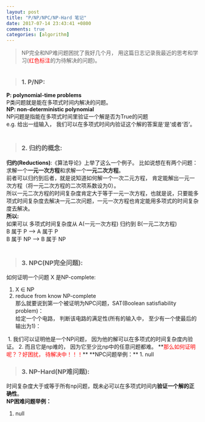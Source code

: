 ```yaml
---
layout: post
title: "P/NP/NPC/NP-Hard 笔记"
date: 2017-07-14 23:43:41 +0800
comments: true
categories: [algorithm]
---
```


> NP完全和NP难问题困扰了我好几个月， 用这篇日志记录我最近的思考和学习(<a style='color: red'>红色标注</a>的为待解决的问题)。      
<img style="max-height:250px" class="lazy" data-original="/images/blog/170714_np/np.png">    
<!--more-->   
<br>  


> ### 1. P/NP:   
**P: polynomial-time problems**   
P类问题就是能在多项式时间内解决的问题。   
**NP: non-deterministic polynomial**   
NP问题是指能在多项式时间里验证一个解是否为True的问题    
e.g. 给出一组输入， 我们可以在多项式时间内验证这个解的答案是‘是’或者‘否’。      
<br>


> ### 2. 归约的概念:   
**归约(Reductions)**:《算法导论》上举了这么一个例子。 比如说想在有两个问题：求解一个**一元一次方程**和求解一个**一元二次方程**。   
前者可以归约到后者，就是说知道如何解一个一次二元方程， 肯定能解出一元一次方程（将一元二次方程的二次项系数设为0）。   
所以一元二次方程的时间复杂度肯定大于等于一元一次方程，也就是说，只要能多项式时间复杂度去解决一元二次问题，一元一次方程也肯定能用多项式的时间复杂度去解决。   
**所以:**   
如果可以 多项式时间复杂度从 A(一元一次方程) 归约到 B(一元二次方程)   
B 属于 P --> A 属于 P   
B 属于 NP --> B 属于 NP   
<br>


> ### 3. NPC(NP完全问题):   
如何证明一个问题 X 是NP-complete:   
1. X ∈ NP   
2. reduce from know NP-complete    
那么就要说到第一个被证明为NPC问题，SAT(Boolean satisfiability problem)：   
给定一个个电路， 判断该电路的满足性(所有的输入中， 至少有一个使最后的输出为1)：   
<img style="max-height:250px" class="lazy" data-original="/images/blog/170714_np/boolean.jpg">     
1. 我们可以证明他是一个NP问题， 因为他的解可以在多项式的时间复杂度内验证。    
2. 而且它是np难的， 因为它至少比np中的任意问题都难。   
**<a style='color: red'>那么如何证明呢？？好困扰， 待解决中！！！</a>**    
**NPC问题举例：**   
1. null   
<br>


> ### 3. NP-Hard(NP难问题):   
时间复杂度大于或等于所有np问题，既未必可以在多项式时间内**验证一个解的正确性**。  
**NP困难问题举例：**   
1. null   
<br>

